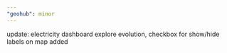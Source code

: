 ```yaml
---
"geohub": minor
---
```


update: electricity dashboard explore evolution, checkbox for show/hide labels on map added
